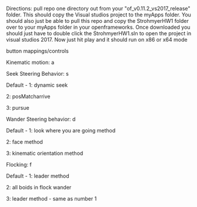 Directions: 
pull repo one directory out from your "of_v0.11.2_vs2017_release" folder. This 
should copy the Visual studios project to the myApps folder. You should also
just be able to pull this repo and copy the StrohmyerHW1 folder over to your
myApps folder in your openframeworks.
Once downloaded you should just have to double click the StrohmyerHW1.sln to
open the project in visual studios 2017.
Now just hit play and it should run on x86 or x64 mode


button mappings/controls

Kinematic motion: a

Seek Steering Behavior: s

Default - 1: dynamic seek

2: posMatcharrive

3: pursue

Wander Steering behavior: d

Default - 1: look where you are going method

2: face method

3: kinematic orientation method

Flocking: f

Default - 1: leader method

2: all boids in flock wander

3: leader method - same as number 1